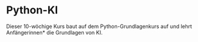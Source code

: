 # Python-KI
Dieser 10-wöchige Kurs baut auf dem Python-Grundlagenkurs auf und lehrt Anfängerinnen* die Grundlagen von KI.
